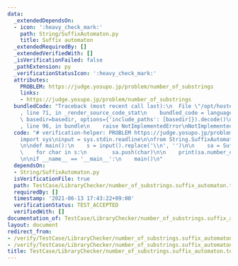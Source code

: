 ```yaml
---
data:
  _extendedDependsOn:
  - icon: ':heavy_check_mark:'
    path: String/SuffixAutomaton.py
    title: Suffix automaton
  _extendedRequiredBy: []
  _extendedVerifiedWith: []
  _isVerificationFailed: false
  _pathExtension: py
  _verificationStatusIcon: ':heavy_check_mark:'
  attributes:
    PROBLEM: https://judge.yosupo.jp/problem/number_of_substrings
    links:
    - https://judge.yosupo.jp/problem/number_of_substrings
  bundledCode: "Traceback (most recent call last):\n  File \"/opt/hostedtoolcache/Python/3.9.6/x64/lib/python3.9/site-packages/onlinejudge_verify/documentation/build.py\"\
    , line 71, in _render_source_code_stat\n    bundled_code = language.bundle(stat.path,\
    \ basedir=basedir, options={'include_paths': [basedir]}).decode()\n  File \"/opt/hostedtoolcache/Python/3.9.6/x64/lib/python3.9/site-packages/onlinejudge_verify/languages/python.py\"\
    , line 96, in bundle\n    raise NotImplementedError\nNotImplementedError\n"
  code: "# verification-helper: PROBLEM https://judge.yosupo.jp/problem/number_of_substrings\n\
    import sys\ninput = sys.stdin.readline\n\nfrom String.SuffixAutomaton import SuffixAutomaton\n\
    \n\ndef main():\n    s = input().replace('\\n', '')\n\n    sa = SuffixAutomaton()\n\
    \    for char in s:\n        sa.push(char)\n\n    print(sa.number_of_substrings())\n\
    \n\nif __name__ == '__main__':\n    main()\n"
  dependsOn:
  - String/SuffixAutomaton.py
  isVerificationFile: true
  path: TestCase/LibraryChecker/number_of_substrings.suffix_automaton.test.py
  requiredBy: []
  timestamp: '2021-06-13 17:43:22+09:00'
  verificationStatus: TEST_ACCEPTED
  verifiedWith: []
documentation_of: TestCase/LibraryChecker/number_of_substrings.suffix_automaton.test.py
layout: document
redirect_from:
- /verify/TestCase/LibraryChecker/number_of_substrings.suffix_automaton.test.py
- /verify/TestCase/LibraryChecker/number_of_substrings.suffix_automaton.test.py.html
title: TestCase/LibraryChecker/number_of_substrings.suffix_automaton.test.py
---
```


